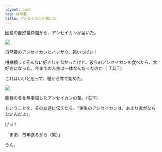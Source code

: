 ```yaml
---
layout: post
tag: 自然農
title: アンセイカンが届いた
---
```

因島の自然農仲間から、アンセイカンが届いた。

<div class="img-box">
<p><img src="https://c1.staticflickr.com/3/2835/33587539111_7b6e773cca.jpg" /></p>
<p>自然農のアンセイカンとハッサク、箱いっぱい！</p>
</div>

柑橘類ってそんなに好きじゃなかったけど、彼らのアンセイカンを食べたら、大好きになった。今までの人生は一体なんだったのか（ ＴДＴ）

これはいいと思って、種から育て始めた。

<div class="img-box">
<p><img src="https://c2.staticflickr.com/4/3767/32903300883_8541fa473c.jpg" /></p>
<p>能登の冬を無事越したアンセイカンの苗。（右下）</p>
</div>

ということを、その友達に伝えたら、「実生のアンセイカンは、あまり実がならないんだよ」。

げっ！

「まあ、毎年送るから（笑）」

うん。

